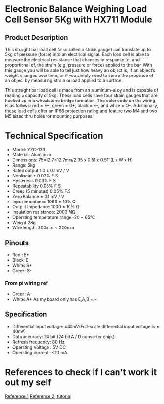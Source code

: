 # Electronic Balance Weighing Load Cell Sensor 5Kg with HX711 Module 

## Product Description
This straight bar load cell (also called a strain gauge) can translate up to 5kg of pressure (force) into an electrical signal. Each load cell is able to measure the electrical resistance that changes in response to, and proportional of, the strain (e.g. pressure or force) applied to the bar. With this gauge you will be able to tell just how heavy an object is, if an object’s weight changes over time, or if you simply need to sense the presence of an object by measuring strain or load applied to a surface.

This straight bar load cell is made from an aluminum-alloy and is capable of reading a capacity of 5kg. These load cells have four strain gauges that are hooked up in a wheatstone bridge formation. The color code on the wiring is as follows: red = E+, green = O+, black = E-, and white = O-. Additionally, these load cells offer an IP66 protection rating and feature two M4 and two M5 sized thru holes for mounting purposes.

# Technical Specification
- Model: YZC-133
- Material: Aluminum
- Dimensions: 75×12.7×12.7mm/2.95 x 0.51 x 0.51″(L x W x H)
- Range: 5kg
- Rated output 1.0 ± 0.1mV / V
- Nonlinear ± 0.03% F.S
- Hysteresis 0.03% F.S
- Repeatability 0.03% F.S
- Creep (5 minutes) 0.05% F.S
- Zero Balance ± 0.1 mV / V
- Input impedance 1066 ± 10% Ω
- Output Impedance 1000 ± 10% Ω
- Insulation resistance: 2000 MΩ
- Operating temperature range -20 ~ 65°C
- Weight:28g
- Wire length: 200mm ~ 220mm

## Pinouts
- Red : E+
- Black: E-
- White: S+
- Green: S- 
### From pi wiring ref
- Green: A-
- White: A+
As my board only has E,A,B +/-

## Specification
- Differential input voltage: ±40mV(Full-scale differential input voltage is ± 40mV)
- Data accuracy: 24 bit (24 bit A / D converter chip.)
- Refresh frequency: 80 Hz
- Operating Voltage : 5V DC
- Operating current : <10 mA

# References to check if I can't work it out my self
[Reference 1](http://hivetool.org/w/index.php?title=Interface_the_HX711_to_Pi)
[Reference 2, tutorial](https://tutorials-raspberrypi.com/digital-raspberry-pi-scale-weight-sensor-hx711/)
